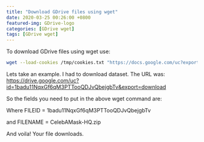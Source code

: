 ```yaml
---
title: "Download GDrive files using wget"
date: 2020-03-25 00:26:00 +0800
featured-img: GDrive-logo
categories: [GDrive wget]
tags: [GDrive wget]
---
```


To download GDrive files using wget use:

```bash
wget --load-cookies /tmp/cookies.txt "https://docs.google.com/uc?export=download&confirm=$(wget --quiet --save-cookies /tmp/cookies.txt --keep-session-cookies --no-check-certificate 'https://docs.google.com/uc?export=download&id=FILEID' -O- | sed -rn 's/.*confirm=([0-9A-Za-z_]+).*/\1\n/p')&id=FILEID" -O FILENAME && rm -rf /tmp/cookies.txt
```

Lets take an example. I had to download dataset. The URL was: https://drive.google.com/uc?id=1badu11NqxGf6qM3PTTooQDJvQbejgbTv&export=download

So the fields you need to put in the above wget command are:

Where FILEID = 1badu11NqxGf6qM3PTTooQDJvQbejgbTv

and FILENAME = CelebAMask-HQ.zip

And voila! Your file downloads.



































 